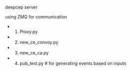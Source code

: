 deepcep server

using ZMQ for communication

- 1. Proxy.py
- 2. new_ce_convoy.py
- 3. new_ce_ca.py
- 4. pub_test.py  # for generating events based on inputs
